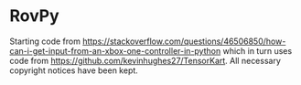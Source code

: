 # RovPy

Starting code from https://stackoverflow.com/questions/46506850/how-can-i-get-input-from-an-xbox-one-controller-in-python which in turn uses code from https://github.com/kevinhughes27/TensorKart. All necessary copyright notices have been kept.
